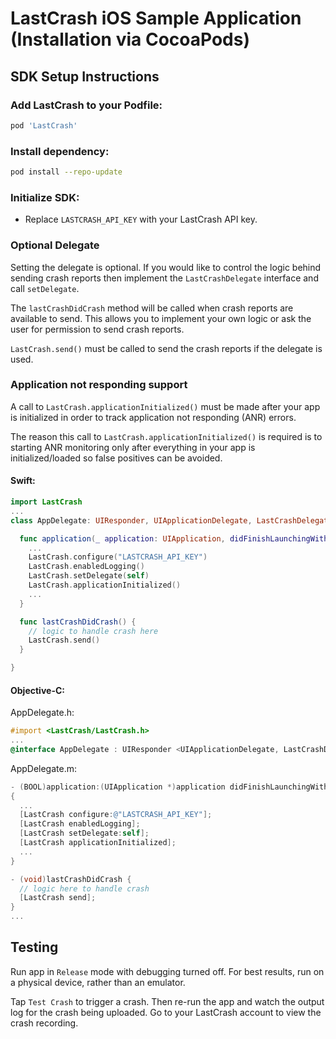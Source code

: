 # LastCrash iOS Sample Application (Installation via CocoaPods)

## SDK Setup Instructions

### Add LastCrash to your Podfile:

```bash
pod 'LastCrash'
```

### Install dependency:

```bash
pod install --repo-update
```

### Initialize SDK:

- Replace `LASTCRASH_API_KEY` with your LastCrash API key.

### Optional Delegate

Setting the delegate is optional.  If you would like to control the logic behind sending crash reports then implement the `LastCrashDelegate` interface and call `setDelegate`.

The `lastCrashDidCrash` method will be called when crash reports are available to send.  This allows you to implement your own logic or ask the user for permission to send crash reports.

`LastCrash.send()` must be called to send the crash reports if the delegate is used.

### Application not responding support

A call to `LastCrash.applicationInitialized()` must be made after your app is initialized in order to track application not responding (ANR) errors.  

The reason this call to `LastCrash.applicationInitialized()` is required is to starting ANR monitoring only after everything in your app is initialized/loaded so false positives can be avoided.

#### **Swift:**

```swift
import LastCrash
...
class AppDelegate: UIResponder, UIApplicationDelegate, LastCrashDelegate {

  func application(_ application: UIApplication, didFinishLaunchingWithOptions launchOptions: [UIApplication.LaunchOptionsKey: Any]?) -> Bool {
    ...
    LastCrash.configure("LASTCRASH_API_KEY")
    LastCrash.enabledLogging()
    LastCrash.setDelegate(self)
    LastCrash.applicationInitialized()
    ...
  }

  func lastCrashDidCrash() {
    // logic to handle crash here
    LastCrash.send()
  }

}
```

#### **Objective-C:**

AppDelegate.h:

```objectivec
#import <LastCrash/LastCrash.h>
...
@interface AppDelegate : UIResponder <UIApplicationDelegate, LastCrashDelegate>
```

AppDelegate.m:

```objectivec
- (BOOL)application:(UIApplication *)application didFinishLaunchingWithOptions:(NSDictionary *)launchOptions
{
  ...
  [LastCrash configure:@"LASTCRASH_API_KEY"];
  [LastCrash enabledLogging];
  [LastCrash setDelegate:self];
  [LastCrash applicationInitialized];
  ...
}

- (void)lastCrashDidCrash {
  // logic here to handle crash
  [LastCrash send];
}
...
```

## Testing

Run app in `Release` mode with debugging turned off. For best results, run on a physical device, rather than an emulator.

Tap `Test Crash` to trigger a crash.  Then re-run the app and watch the output log for the crash being uploaded.  Go to your LastCrash account to view the crash recording.

